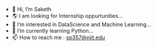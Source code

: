 - 👋 Hi, I’m Saketh
- 🌎 I am looking for Internship oppurtunities...
- 👀 I’m interested in DataScience and Machine Learning...
- 🌱 I’m currently learning Python...
- 📫 How to reach me : sp357@njit.edu

<!---
saketh242/saketh242 is a ✨ special ✨ repository because its `README.md` (this file) appears on your GitHub profile.
You can click the Preview link to take a look at your changes.
--->
